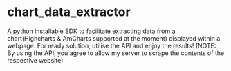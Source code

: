 # chart_data_extractor
A python installable SDK to facilitate extracting data from a chart(Highcharts &amp; AmCharts supported at the moment) displayed within a webpage. For ready solution, utilise the API and enjoy the results! (NOTE: By using the API, you agree to allow my server to scrape the contents of the respective website) 
